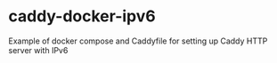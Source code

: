 # caddy-docker-ipv6
Example of docker compose and Caddyfile for setting up Caddy HTTP server with IPv6
